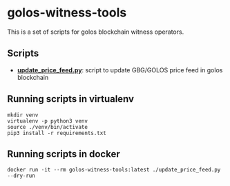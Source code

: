 golos-witness-tools
===================

This is a set of scripts for golos blockchain witness operators.

Scripts
-------

* [**update\_price\_feed.py**](PRICEFEED.md): script to update GBG/GOLOS price feed in golos blockchain

Running scripts in virtualenv
-----------------------------

```
mkdir venv
virtualenv -p python3 venv
source ./venv/bin/activate
pip3 install -r requirements.txt
```

Running scripts in docker
-------------------------

```
docker run -it --rm golos-witness-tools:latest ./update_price_feed.py --dry-run
```
